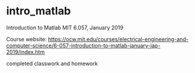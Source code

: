 # intro_matlab
Introduction to Matlab
MIT 6.057, January 2019

Course website:
https://ocw.mit.edu/courses/electrical-engineering-and-computer-science/6-057-introduction-to-matlab-january-iap-2019/index.htm

completed classwork and homework
